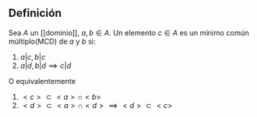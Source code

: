 
## Definición
Sea $A$ un [[dominio]], $a,b\in A$. Un elemento $c \in A$ es un mínimo común múltiplo(MCD) de $a$ y $b$ si:
1. $a|c, b|c$
2. $a|d, b|d \implies c|d$

O equivalentemente

1. $<c> \subset <a> \cap <b>$
2. $<d> \subset <a> \cap <d> \implies <d> \subset <c>$